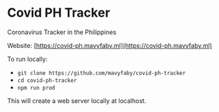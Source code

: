 # Covid PH Tracker

Coronavirus Tracker in the Philippines

Website: [https://covid-ph.mavyfaby.ml](https://covid-ph.mavyfaby.ml)

To run locally:
- `git clone https://github.com/mavyfaby/covid-ph-tracker`
- `cd covid-ph-tracker`
- `npm run prod`

This will create a web server locally at localhost.